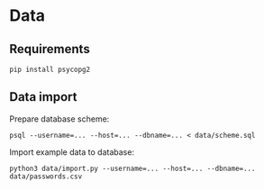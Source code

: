 # Data


## Requirements

```
pip install psycopg2
```


## Data import

Prepare database scheme:

```
psql --username=... --host=... --dbname=... < data/scheme.sql
```

Import example data to database:

```
python3 data/import.py --username=... --host=... --dbname=... data/passwords.csv
```
